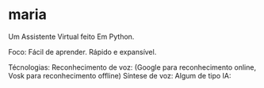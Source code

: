 # maria
 Um Assistente Virtual feito Em Python.

 Foco:
    Fácil de aprender.
    Rápido e expansível.

Técnologias:
    Reconhecimento de voz: (Google para reconhecimento online, Vosk para reconhecimento offline)
    Síntese de voz:
    Algum de tipo IA:
